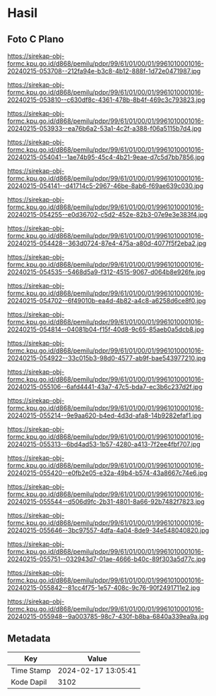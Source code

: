 # Hasil

## Foto C Plano

https://sirekap-obj-formc.kpu.go.id/d868/pemilu/pdpr/99/61/01/00/01/9961010001016-20240215-053708--212fa94e-b3c8-4b12-888f-1d72e0471987.jpg

https://sirekap-obj-formc.kpu.go.id/d868/pemilu/pdpr/99/61/01/00/01/9961010001016-20240215-053810--c630df8c-4361-478b-8b4f-469c3c793823.jpg

https://sirekap-obj-formc.kpu.go.id/d868/pemilu/pdpr/99/61/01/00/01/9961010001016-20240215-053933--ea76b6a2-53a1-4c2f-a388-f06a5115b7d4.jpg

https://sirekap-obj-formc.kpu.go.id/d868/pemilu/pdpr/99/61/01/00/01/9961010001016-20240215-054041--1ae74b95-45c4-4b21-9eae-d7c5d7bb7856.jpg

https://sirekap-obj-formc.kpu.go.id/d868/pemilu/pdpr/99/61/01/00/01/9961010001016-20240215-054141--d41714c5-2967-46be-8ab6-f69ae639c030.jpg

https://sirekap-obj-formc.kpu.go.id/d868/pemilu/pdpr/99/61/01/00/01/9961010001016-20240215-054255--e0d36702-c5d2-452e-82b3-07e9e3e383f4.jpg

https://sirekap-obj-formc.kpu.go.id/d868/pemilu/pdpr/99/61/01/00/01/9961010001016-20240215-054428--363d0724-87e4-475a-a80d-4077f5f2eba2.jpg

https://sirekap-obj-formc.kpu.go.id/d868/pemilu/pdpr/99/61/01/00/01/9961010001016-20240215-054535--5468d5a9-f312-4515-9067-d064b8e926fe.jpg

https://sirekap-obj-formc.kpu.go.id/d868/pemilu/pdpr/99/61/01/00/01/9961010001016-20240215-054702--6f49010b-ea4d-4b82-a4c8-a6258d6ce8f0.jpg

https://sirekap-obj-formc.kpu.go.id/d868/pemilu/pdpr/99/61/01/00/01/9961010001016-20240215-054814--04081b04-f15f-40d8-9c65-85aeb0a5dcb8.jpg

https://sirekap-obj-formc.kpu.go.id/d868/pemilu/pdpr/99/61/01/00/01/9961010001016-20240215-054922--33c015b3-98d0-4577-ab9f-bae543977210.jpg

https://sirekap-obj-formc.kpu.go.id/d868/pemilu/pdpr/99/61/01/00/01/9961010001016-20240215-055106--6afd4441-43a7-47c5-bda7-ec3b6c237d2f.jpg

https://sirekap-obj-formc.kpu.go.id/d868/pemilu/pdpr/99/61/01/00/01/9961010001016-20240215-055214--9e9aa620-b4ed-4d3d-afa8-14b9282efaf1.jpg

https://sirekap-obj-formc.kpu.go.id/d868/pemilu/pdpr/99/61/01/00/01/9961010001016-20240215-055313--6bd4ad53-1b57-4280-a413-7f2ee4fbf707.jpg

https://sirekap-obj-formc.kpu.go.id/d868/pemilu/pdpr/99/61/01/00/01/9961010001016-20240215-055420--e0fb2e05-e32a-49b4-b574-43a8667c74e6.jpg

https://sirekap-obj-formc.kpu.go.id/d868/pemilu/pdpr/99/61/01/00/01/9961010001016-20240215-055544--d506d9fc-2b31-4801-8a66-92b7482f7823.jpg

https://sirekap-obj-formc.kpu.go.id/d868/pemilu/pdpr/99/61/01/00/01/9961010001016-20240215-055646--3bc97557-4dfa-4a04-8de9-34e548040820.jpg

https://sirekap-obj-formc.kpu.go.id/d868/pemilu/pdpr/99/61/01/00/01/9961010001016-20240215-055751--032943d7-01ae-4666-b40c-89f303a5d77c.jpg

https://sirekap-obj-formc.kpu.go.id/d868/pemilu/pdpr/99/61/01/00/01/9961010001016-20240215-055842--81cc4f75-1e57-408c-9c76-90f2491711e2.jpg

https://sirekap-obj-formc.kpu.go.id/d868/pemilu/pdpr/99/61/01/00/01/9961010001016-20240215-055948--9a003785-98c7-430f-b8ba-6840a339ea9a.jpg


## Metadata

| Key        | Value               |
| ---------- | ------------------- |
| Time Stamp | 2024-02-17 13:05:41 |
| Kode Dapil | 3102                |



